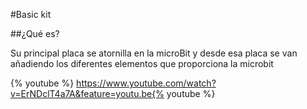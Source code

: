 #Basic kit

##¿Qué es?

Su principal placa se atornilla en la microBit y desde esa placa se van añadiendo los diferentes elementos que proporciona la microbit

{% youtube %} https://www.youtube.com/watch?v=ErNDclT4a7A&feature=youtu.be{% youtube %} 
